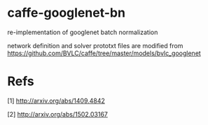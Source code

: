 # caffe-googlenet-bn
re-implementation of googlenet batch normalization

network definition and solver prototxt files are modified from https://github.com/BVLC/caffe/tree/master/models/bvlc_googlenet 
# Refs

[1] http://arxiv.org/abs/1409.4842

[2] http://arxiv.org/abs/1502.03167
